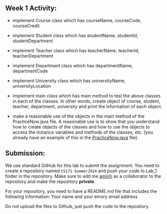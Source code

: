 ## Week 1 Activity:

- implement Course class which has courseName, courseCode, courseCredit

- implement Student class which has studentName, studentId, studentDepartment

- implement Teacher class which has teacherName, teacherId, teacherDepartment

- implement Department class which has departmentName, departmentCode

- implement University class which has universityName, universityLocation

- implement main class which has main method to test the above classes in each of the classes. In other words, create object of course, student, teacher, department, university and print the information of each object.

- make a reasonable use of the objects in the main method of the PracticeNow.java file. A reasonable use is to show that you understand how to create objects of the classes and how to use the objects to access the instance variables and methods of the classes, etc. (you already have an example of this in the [PracticeNow.java](Lab_1/activity/PracticeNow.java) file).

## Submission:

We use standard GitHub for this lab to submit the assignment. You need to create a repository named `CS171-Summer2024` and push your code to Lab_1 folder in the repository. Make sure to add me [amirih](https://github.com/amirih) as a collaborator to the repository and make the repository **private**.

For your repository, you need to have a README.md file that includes the following information:
Your name and your emory email address

Do not upload the files to Github, just push the code to the repository.
